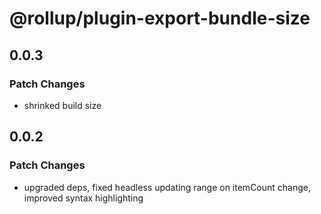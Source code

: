 # @rollup/plugin-export-bundle-size

## 0.0.3

### Patch Changes

-   shrinked build size

## 0.0.2

### Patch Changes

-   upgraded deps, fixed headless updating range on itemCount change, improved syntax highlighting
